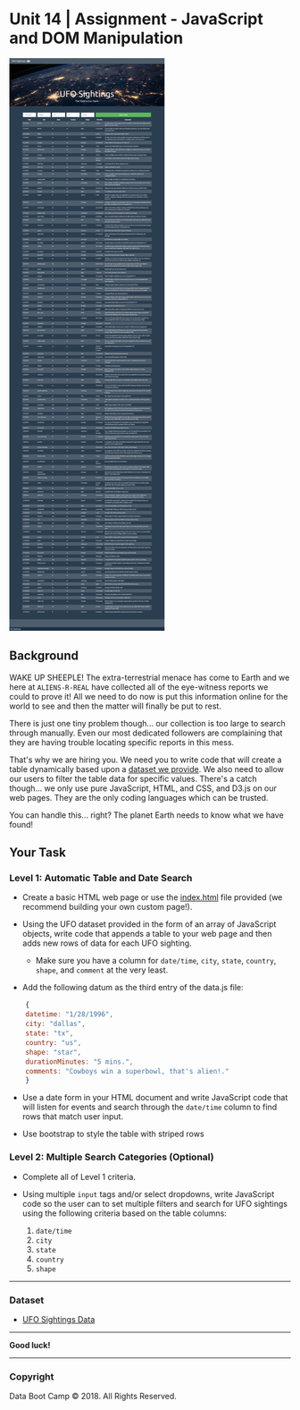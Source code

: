 # Unit 14 | Assignment - JavaScript and DOM Manipulation

![ScreenShot](UFOFinder.png)

## Background

WAKE UP SHEEPLE! The extra-terrestrial menace has come to Earth and we here at `ALIENS-R-REAL` have collected all of the eye-witness reports we could to prove it! All we need to do now is put this information online for the world to see and then the matter will finally be put to rest.

There is just one tiny problem though... our collection is too large to search through manually. Even our most dedicated followers are complaining that they are having trouble locating specific reports in this mess.

That's why we are hiring you. We need you to write code that will create a table dynamically based upon a [dataset we provide](/static/js/data.js). We also need to allow our users to filter the table data for specific values. There's a catch though... we only use pure JavaScript, HTML, and CSS, and D3.js on our web pages. They are the only coding languages which can be trusted.

You can handle this... right? The planet Earth needs to know what we have found!

## Your Task

### Level 1: Automatic Table and Date Search

* Create a basic HTML web page or use the [index.html](index.html) file provided (we recommend building your own custom page!).

* Using the UFO dataset provided in the form of an array of JavaScript objects, write code that appends a table to your web page and then adds new rows of data for each UFO sighting.

  * Make sure you have a column for `date/time`, `city`, `state`, `country`, `shape`, and `comment` at the very least.

* Add the following datum as the third entry of the data.js file:

```js
    {
    datetime: "1/28/1996",
    city: "dallas",
    state: "tx",
    country: "us",
    shape: "star",
    durationMinutes: "5 mins.",
    comments: "Cowboys win a superbowl, that's alien!."
    }
```

* Use a date form in your HTML document and write JavaScript code that will listen for events and search through the `date/time` column to find rows that match user input.

* Use bootstrap to style the table with striped rows



### Level 2: Multiple Search Categories (Optional)

* Complete all of Level 1 criteria.

* Using multiple `input` tags and/or select dropdowns, write JavaScript code so the user can to set multiple filters and search for UFO sightings using the following criteria based on the table columns:

  1. `date/time`
  2. `city`
  3. `state`
  4. `country`
  5. `shape`

- - -

### Dataset

* [UFO Sightings Data](/static/js/data.js)

- - -

**Good luck!**

- - -

### Copyright

Data Boot Camp © 2018. All Rights Reserved.
